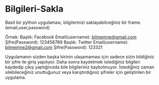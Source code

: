 # Bilgileri-Sakla
Basit bir python uygulaması, bilgilerinizi saklayabilceğiniz bir frame.(email,user,password)

Örnek:  Başlık: Facebook
        Email(username): bilmemne@gmail.com
        Şifre(Password): 123456789
        Başlık: Twitter
        Email(username): bilmemne2@gmail.com
        Şifre(Password): 123321

Uygulamanın sizden başka birinin ulaşamaması için sadece sizin bildiğiniz bir şifre ile giriş yapılıyor. Daha sonra kaydetmek istediğiniz bilgileri kaydedip çıkış yaptığınızda bile bilgileriniz kaybolmuyor. İstediğiniz zaman silebileceğiniz unuttuğunuz veya karıştırdığınız şifreler için geliştirilen bir uygulama.



